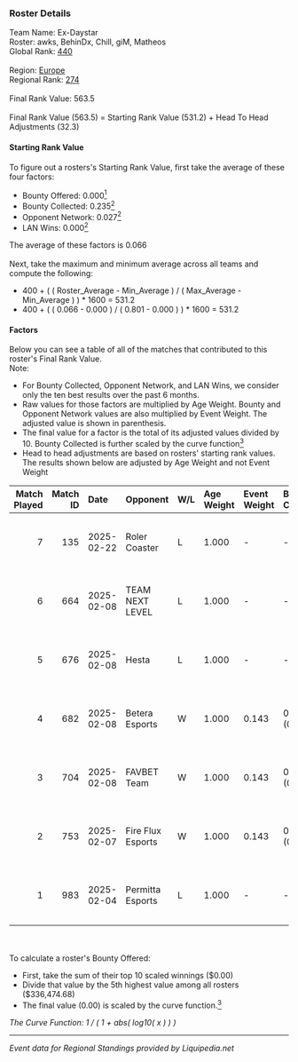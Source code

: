 ### Roster Details<br />
Team Name: Ex-Daystar<br />
Roster: awks, BehinDx, Chill, giM, Matheos<br />
Global Rank: [440](../standings_global.md)<br />
<br />
Region: [Europe]( ../standings_europe.md)<br />
Regional Rank: [274]( ../standings_europe.md)<br />
<br />
Final Rank Value:  563.5<br />
<br />
Final Rank Value (563.5) = Starting Rank Value (531.2) + Head To Head Adjustments (32.3)<br />

#### Starting Rank Value<br />
To figure out a rosters's Starting Rank Value, first take the average of these four factors:<br />
- Bounty Offered: 0.000[<sup>1</sup>](#table2)
- Bounty Collected: 0.235[<sup>2</sup>](#table1)
- Opponent Network: 0.027[<sup>2</sup>](#table1)
- LAN Wins: 0.000[<sup>2</sup>](#table1)

The average of these factors is 0.066<br />
<br />
Next, take the maximum and minimum average across all teams and compute the following:<br />
- 400 + ( ( Roster_Average - Min_Average ) / ( Max_Average - Min_Average ) ) * 1600 = 531.2
- 400 + ( ( 0.066 - 0.000 ) / ( 0.801 - 0.000 ) ) * 1600 = 531.2


#### Factors<br />
Below you can see a table of all of the matches that contributed to this roster's Final Rank Value.<br />
Note:<br />

- For Bounty Collected, Opponent Network, and LAN Wins, we consider only the ten best results over the past 6 months.
- Raw values for those factors are multiplied by Age Weight. Bounty and Opponent Network values are also multiplied by Event Weight. The adjusted value is shown in parenthesis.
- The final value for a factor is the total of its adjusted values divided by 10. Bounty Collected is further scaled by the curve function[<sup>3</sup>](#curveFunction)
- Head to head adjustments are based on rosters' starting rank values. The results shown below are adjusted by Age Weight and not Event Weight
<span id="table1"></span><br />


| Match Played | Match ID | Date       | Opponent          | W/L | Age Weight | Event Weight | Bounty Collected | Opponent Network | LAN Wins  | H2H Adj. | Roster                             |
| -: | -: | :- | :- | :- | :- | :- | :- | :- | :- | -: | :- |
|            7 |      135 | 2025-02-22 | Roler Coaster     | L   | 1.000      | -            | -                | -                | -         |   -16.95 | awks, BehinDx, Chill, giM, Matheos |
|            6 |      664 | 2025-02-08 | TEAM NEXT LEVEL   | L   | 1.000      | -            | -                | -                | -         |    -8.07 | awks, BehinDx, Chill, giM, Matheos |
|            5 |      676 | 2025-02-08 | Hesta             | L   | 1.000      | -            | -                | -                | -         |    -7.99 | awks, BehinDx, Chill, giM, Matheos |
|            4 |      682 | 2025-02-08 | Betera Esports    | W   | 1.000      | 0.143        | 0.000 (0.000)    | 0.093 (0.013)    | 0 (0.000) |    15.56 | awks, BehinDx, Chill, giM, Matheos |
|            3 |      704 | 2025-02-08 | FAVBET Team       | W   | 1.000      | 0.143        | 0.032 (0.005)    | 0.814 (0.116)    | 0 (0.000) |    25.71 | awks, BehinDx, Chill, giM, Matheos |
|            2 |      753 | 2025-02-07 | Fire Flux Esports | W   | 1.000      | 0.143        | 0.008 (0.001)    | 1.000 (0.143)    | 0 (0.000) |    28.26 | awks, BehinDx, Chill, giM, Matheos |
|            1 |      983 | 2025-02-04 | Permitta Esports  | L   | 1.000      | -            | -                | -                | -         |    -4.20 | awks, BehinDx, Chill, giM, Matheos |

<br />
<span id="table2"></span><br />
To calculate a roster's Bounty Offered:<br />

- First, take the sum of their top 10 scaled winnings ($0.00)
- Divide that value by the 5th highest value among all rosters ($336,474.68)
- The final value (0.00) is scaled by the curve function.[<sup>3</sup>](#curveFunction)

<span id="curveFunction"></span>_The Curve Function: 1 / ( 1 + abs( log10( x ) ) )_<br />

---
_Event data for Regional Standings provided by Liquipedia.net_<br />
